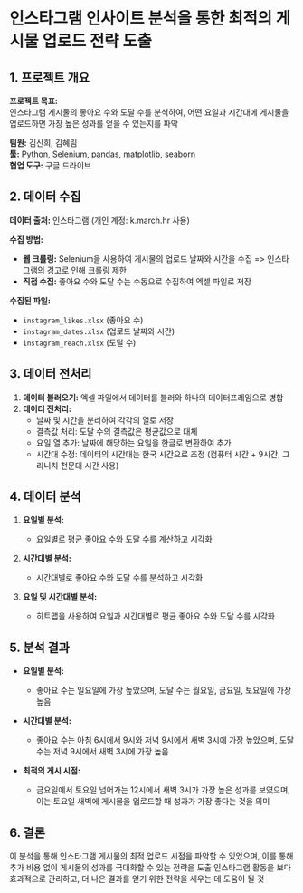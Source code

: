 # 인스타그램 인사이트 분석을 통한 최적의 게시물 업로드 전략 도출

## 1. 프로젝트 개요

**프로젝트 목표:**  
인스타그램 게시물의 좋아요 수와 도달 수를 분석하여, 어떤 요일과 시간대에 게시물을 업로드하면 가장 높은 성과를 얻을 수 있는지를 파악

**팀원:** 김신희, 김혜림  
**툴:** Python, Selenium, pandas, matplotlib, seaborn  
**협업 도구:** 구글 드라이브

## 2. 데이터 수집

**데이터 출처:** 인스타그램 (개인 계정: k.march.hr 사용)

**수집 방법:**
- **웹 크롤링:** Selenium을 사용하여 게시물의 업로드 날짜와 시간을 수집 => 인스타그램의 경고로 인해 크롤링 제한
- **직접 수집:** 좋아요 수와 도달 수는 수동으로 수집하여 엑셀 파일로 저장

**수집된 파일:**
- `instagram_likes.xlsx` (좋아요 수)
- `instagram_dates.xlsx` (업로드 날짜와 시간)
- `instagram_reach.xlsx` (도달 수)

## 3. 데이터 전처리

1. **데이터 불러오기:** 엑셀 파일에서 데이터를 불러와 하나의 데이터프레임으로 병합
2. **데이터 전처리:**
   - 날짜 및 시간을 분리하여 각각의 열로 저장
   - 결측값 처리: 도달 수의 결측값은 평균값으로 대체
   - 요일 열 추가: 날짜에 해당하는 요일을 한글로 변환하여 추가
   - 시간대 수정: 데이터의 시간대는 한국 시간으로 조정 (컴퓨터 시간 + 9시간, 그리니치 천문대 시간 사용)

## 4. 데이터 분석

1. **요일별 분석:**  
   - 요일별로 평균 좋아요 수와 도달 수를 계산하고 시각화

2. **시간대별 분석:**  
   - 시간대별로 좋아요 수와 도달 수를 분석하고 시각화

3. **요일 및 시간대별 분석:**  
   - 히트맵을 사용하여 요일과 시간대별로 평균 좋아요 수와 도달 수를 시각화

## 5. 분석 결과

- **요일별 분석:**  
  - 좋아요 수는 일요일에 가장 높았으며, 도달 수는 월요일, 금요일, 토요일에 가장 높음

- **시간대별 분석:**  
  - 좋아요 수는 아침 6시에서 9시와 저녁 9시에서 새벽 3시에 가장 높았으며, 도달 수는 저녁 9시에서 새벽 3시에 가장 높음

- **최적의 게시 시점:**  
  - 금요일에서 토요일 넘어가는 12시에서 새벽 3시가 가장 높은 성과를 보였으며, 이는 토요일 새벽에 게시물을 업로드할 때 성과가 가장 좋다는 것을 의미

## 6. 결론

이 분석을 통해 인스타그램 게시물의 최적 업로드 시점을 파악할 수 있었으며, 
이를 통해 추가 비용 없이 게시물의 성과를 극대화할 수 있는 전략을 도출
인스타그램 활동을 보다 효과적으로 관리하고, 더 나은 결과를 얻기 위한 전략을 세우는 데 도움이 될 것
